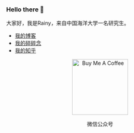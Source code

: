 ### Hello there 👋 

大家好，我是Rainy，来自中国海洋大学一名研究生。

+ [我的博客](http://rainy.works/)
+ [我的碎碎念](http://rainyhfc.tech/)
+ [我的知乎](https://www.zhihu.com/people/hfc_qingyu)

<div style="text-align: center;">
    <img src="weixin.png" alt="Buy Me A Coffee" width="150">
    <p>微信公众号</p>
</div>
